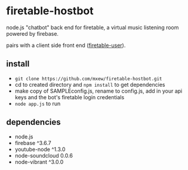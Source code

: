 # firetable-hostbot
node.js "chatbot" back end for firetable, a virtual music listening room powered by firebase.

pairs with a client side front end ([firetable-user](https://github.com/mxew/firetable-user)).

## install
- `git clone https://github.com/mxew/firetable-hostbot.git`
- cd to created directory and `npm install` to get dependencies
- make copy of SAMPLEconfig.js, rename to config.js, add in your api keys and the bot's firetable login credentials
- `node app.js` to run

## dependencies
- node.js
- firebase ^3.6.7
- youtube-node ^1.3.0
- node-soundcloud 0.0.6
- node-vibrant ^3.0.0
